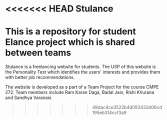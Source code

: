 <<<<<<< HEAD
Stulance
========
This is a repository for student Elance project which is shared between teams
=======
Stulance is a freelancing website for students.
The USP of this website is the Personality Test which identifies the users' interests and provides them with better job recommendations.

The website is developed as a part of a Team Project for the course CMPE 272. Team members include Ram Karan Daga, Badal Jain, Rishi Khurana and Sandhya Varanasi.
>>>>>>> 49dac4ce3522b4d093433d06cd195eb314ccf3a9
